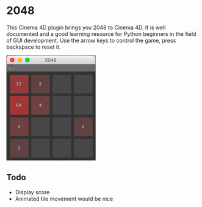 # 2048

This Cinema 4D plugin brings you 2048 to Cinema 4D. It is well documented
and a good learning resource for Python beginners in the field of GUI
development. Use the arrow keys to control the game, press backspace to
reset it.

![](preview.png)

## Todo

- Display score
- Animated tile movement would be nice
